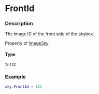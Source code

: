 # FrontId

### Description

The image ID of the front side of the skybox.

Property of [ImageSky](/classes/ImageSky/)

#### Type

`Int32`

### Example

```lua
sky.FrontId = 123
```
